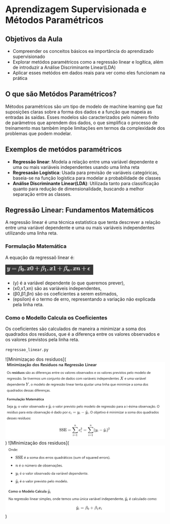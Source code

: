 # Aprendizagem Supervisionada e Métodos Paramétricos

## Objetivos da Aula
* Compreender os conceitos básicos ea importância do aprendizado supervisionado
* Explorar metódos paramétricos como a regressão linear e logítica, além de introduzir a Análise Discriminante Linear(LDA)
* Aplicar esses metódos em dados reais para ver como eles funcionam na prática

## O que são Metódos Paramétricos?
Métodos paramétricos são um tipo de modelo de machine learning que faz suposições claras sobre a forma dos dados e a função que mapeia as entradas às saídas. Esses modelos são caracterizados pelo número finito de parâmetros que aprendem dos dados, o que simplifica o processo de treinamento mas também impõe limitações em termos da complexidade dos problemas que podem modelar.

## Exemplos de metódos paramétricos
* <b>Regressão linear</b>: Modela a relação entre uma variável dependente e uma ou mais variáveis independentes usando uma linha reta
* <b>Regresasão Logística</b>: Usada para previsão de variáveis categóricas, baseia-se na função logística para modelar a probabilidade de classes
* <b>Análise Discriminante Linear(LDA)</b>: Utilizada tanto para classificação quanto para redução de dimensionalidade, buscando a melhor separação entre as classes.

## Regressão Linear: Fundamentos Matemáticos

A regressão linear é uma técnica estatística que tenta descrever  a relação entre uma variável dependente e uma ou mais variáveis independentes utilizando uma linha reta.

### Formulação Matemática

A equação da regressaõ linear é:

![Formula da regressao](formula_regressao_linear.png)

* (y) é a variável dependente (o que queremos prever),
* (x0,x1,xn)  são as variáveis independentes,
* (β0,β1,βn)  são os coeficientes a serem estimados, 
* (epsilon)  é o termo de erro, representando a variação não explicada pela linha reta.

### Como o Modello Calcula os Coeficientes
Os coeficientes são calculados de maneira a minimizar a soma dos quadrados dos resíduos, que é a diferença entre os valores observados e os valores previstos pela linha reta.

`regressao_linear.py`

![Minimizaçao dos residuos](![alt text](image.png)) 
![MInimização dos residuos](![alt text](image-1.png))